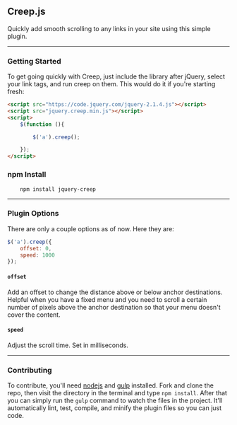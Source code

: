 ## Creep.js

Quickly add smooth scrolling to any links in your site using this simple plugin.

*****

### Getting Started

To get going quickly with Creep, just include the library after jQuery, select your link tags, and run creep on them. This would do it if you're starting fresh:

```html
<script src="https://code.jquery.com/jquery-2.1.4.js"></script>
<script src="jquery.creep.min.js"></script>
<script>
    $(function (){

        $('a').creep();

    });
</script>
```

### npm Install

```shell
    npm install jquery-creep
```

*****

### Plugin Options

There are only a couple options as of now. Here they are:

```javascript
$('a').creep({
    offset: 0,
    speed: 1000
});
```

#### `offset`

Add an offset to change the distance above or below anchor destinations. Helpful when you have a fixed menu and you need to scroll a certain number of pixels above the anchor destination so that your menu doesn't cover the content.

#### `speed`

Adjust the scroll time. Set in milliseconds.

*****

### Contributing

To contribute, you'll need [nodejs](http://nodejs.org/) and [gulp](gulpjs.com) installed. Fork and clone the repo, then visit the directory in the terminal and type `npm install`. After that you can simply run the `gulp` command to watch the files in the project. It'll automatically lint, test, compile, and minify the plugin files so you can just code.
